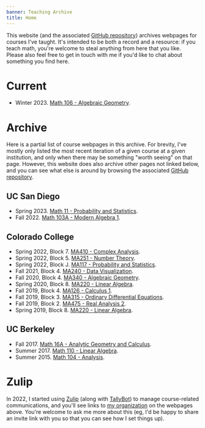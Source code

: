```yaml
---
banner: Teaching Archive
title: Home
---
```


This website (and the associated [GitHub repository](https://github.com/sagrawalx/teaching)) archives webpages for courses I've taught. It's intended to be both a record and a resource: if you teach math, you're welcome to steal anything from here that you like. Please also feel free to get in touch with me if you'd like to chat about something you find here.

# Current

* Winter 2023. [Math 106 - Algebraic Geometry](wi24_math106). 

# Archive

Here is a partial list of course webpages in this archive. For brevity, I've mostly only listed the most recent iteration of a given course at a given institution, and only when there may be something "worth seeing" on that page. However, this website does also archive other pages not linked below, and you can see what else is around by browsing the associated [GitHub repository](https://github.com/sagrawalx/teaching). 

## UC San Diego

* Spring 2023. [Math 11 - Probability and Statistics](sp23_math11).
* Fall 2022. [Math 103A - Modern Algebra 1](fa22_math103a).

## Colorado College

* Spring 2022, Block 7. [MA410 - Complex Analysis](sp22-b7_ma410). 
* Spring 2022, Block 5. [MA251 - Number Theory](sp22-b5_ma251). 
* Spring 2022, Block J. [MA117 - Probability and Statistics](sp22-bj_ma117).
* Fall 2021, Block 4. [MA240 - Data Visualization](fa21-b4_ma240).
* Fall 2020, Block 4. [MA340 - Algebraic Geometry](fa20-b4_ma340). 
* Spring 2020, Block 8. [MA220 - Linear Algebra](sp20-b8_ma220). 
* Fall 2019, Block 4. [MA126 - Calculus 1](fa19-b4_ma126).
* Fall 2019, Block 3. [MA315 - Ordinary Differential Equations](fa19-b3_ma315).
* Fall 2019, Block 2. [MA475 - Real Analysis 2](fa19-b2_ma475).
* Spring 2019, Block 8. [MA220 - Linear Algebra](sp19-b8_ma220).

## UC Berkeley

* Fall 2017. [Math 16A - Analytic Geometry and Calculus](fa17_math16a).
* Summer 2017. [Math 110 - Linear Algebra](su17_math110).
* Summer 2015. [Math 104 - Analysis](su15_math104).

# Zulip

In 2022, I started using [Zulip](https://zulip.com/) (along with [TallyBot](https://github.com/sagrawalx/tallybot)) to manage course-related communications, and you'll see links to [my organization](https://sunnysclasses.zulipchat.com/) on the webpages above. You're welcome to ask me more about this (eg, I'd be happy to share an invite link with you so that you can see how I set things up). 
